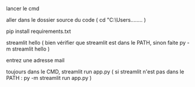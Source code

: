 lancer le cmd

aller dans le dossier source du code ( cd "C:\Users\........ ) 

pip install requirements.txt

streamlit hello ( bien vérifier que streamlit est dans le PATH, sinon faite py -m streamlit hello )

entrez une adresse mail 

toujours dans le CMD, streamlit run app.py ( si streamlit n'est pas dans le PATH : py -m streamlit run app.py )
